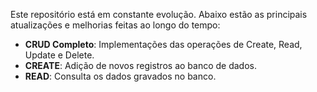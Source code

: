 Este repositório está em constante evolução. Abaixo estão as principais atualizações e melhorias feitas ao longo do tempo:

- **CRUD Completo**: Implementações das operações de Create, Read, Update e Delete.
- **CREATE**: Adição de novos registros ao banco de dados.
- **READ**: Consulta os dados gravados no banco.